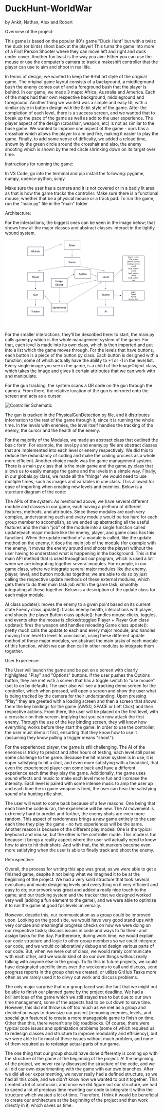 # DuckHunt-WorldWar 
by Ankit, Nathan, Alex and Robert

Overview of the project:

This game is based on the popular 80's game "Duck Hunt" but with a twist: the duck (or birds) shoot back at the player!
This turns the game into more of a First Person Shooter where they can move left and right and duck under cover. Another fun twist is the way you aim:
Either you can use the mouse or use the computer's camera to track a makeshift controller that the player can use to aim and shoot in real life. 

In terms of design, we wanted to keep the 8-bit art style of the original game. The original game layout consists of a background, a middleground bush the enemy comes out of and a 
foreground bush that the player is behind. In our game, we made 3 maps: Africa, Australia and America. Each of the maps had their own respective background, middleground and 
foreground. Another thing we wanted was a simple and easy UI, with a similar style in button design with the 8-bit style of the game. After the completion of each level, there is 
a success screen, and we wanted that to break up the pace of the game as well as add to the user experience. The player aspect of the design (crosshair, weapon, etc) is not as 
similar to the base game. We wanted to improve one aspect of the game - ours has a crosshair which allows the player to aim and fire, making it easier to play the game. Finally, 
to add some sense of difficulty, we added a reload time, shown by the green circle around the crosshair and also, the enemy shooting which is shown by the red circle shrinking 
down on its target over time.

Instructions for running the game:

In VS Code, go into the terminal and pip install the following: pygame, numpy, opencv-python, scipy

Make sure the user has a camera and it is not covered or in a badly lit area as that is how the game tracks the controller. 
Make sure there is a functional mouse, whether that be a physical mouse or a track pad.
To run the game, run the "main.py" file in the "main" folder 

Architecture:

For the interactions, the biggest ones can be seen in the image below; that shows how all the major classes and abstract classes interact in the tightly wound system. 

![Image](StructureDiagram.png)

For the smaller interactions, they'll be described here: to start, the main.py calls game.py which is the whole management system of the game. For that, each level is made into its own class, which is then imported 
and put into a list which the game moves through. For the levels that have buttons, each button is a piece of the button.py class. Each button is designed with a function, some of which actually have the ability to 
+1 or -1 in the level list. Every single image you see in the game, is a child of the ImageObject class, which takes the image and gives it certain attributes that we can work with and manipulate. 


For the gun tracking, the system scans a QR code on the gun through the camera. From there, the relative location of the gun is mirrored onto the screen and acts as a cursor. 

![Controller Schematic](https://github.com/bredisrising/DuckHunt-WorldWar/assets/90003108/ddfb6980-b368-4aaf-b1db-426ff7c3f37b)

The gun is tracked in the PhysicalGunDetection.py file, and it distributes information to the rest of the game through it, since it is running the whole time. In the levels with enemies, the level itself handles the tracking of the enemy, the cursor and the health of the enemy. 

For the majority of the Modules, we made an abstract class that outlined the basic form. For example, the level.py and enemy.py file are abstract classes that are implemented into each level or enemy respectively. We 
did this to reduce the redundancy of coding and make the coding process as a whole more efficient. Another choice made was the game management system. There is a main.py class that is the main game and the game.py 
class that allows us to easily manage the game and the levels in a simple way. Finally, in our globals.py class, we made all the "things" we would need to use multiple times, such as images and variables in one class.
This allowed for ease of importing when creating new levels and enemies.
Below is a sturcture diagram of the code:


The APIs of the system:
As mentioned above, we have several different module and classes in our game, each having a plethora of different features, methods, and attributes. Since these modules are each very complex, understanding each and 
every module would be too hard for each group member to accomplish, so we ended up abstracting all the useful features and the main "job" of the module into a single function called update(each major module like the 
enemy, player, and game class has this function). When the update method of a module is called, like the update method on the enemy, it does the main job of the module (for example with the enemy, it moves the enemy 
around and shoots the player) without the user having to understand what is happening in the background. This is the main API method that is used throughout our program, which is used a lot when we are integrating 
together several modules. For example, in our game class, where we integrate several major modules like the enemy, player, level, and button modules together, we are able to do so by just calling the respective update
methods of these external modules, which gets them to do their main task job within the game task, smoothly integrating all these together. Below is a description of the update class for each major module. 

AI class update(): moves the enemy to a given point based on its current state
Enemy class update(): tracks enemy health, interactions with player, and shoots the player
Button class update(): handles mouse clicks, toggles, and events after the mouse is clicked/toggled
Player + Player Gun class update(): fires the weapon and handles reloading
Game class update(): pretty much calls the update to each and every major module, and handles moving from level to level. 
In conclusion, using these different update method of these major modules, we abstract the main tasks of each module of this function, which we can then call in other modules to integrate them together. 

User Experience:

The User will launch the game and be put on a screen with clearly highlighted "Play" and "Options" buttons. If the user pushes the Options button, they are met with a screen that has a toggle switch to "use mouse" 
(set to on by default).
The user also will see a tracking demo screen for the controller, which when pressed, will open a screen and show the user what is being tracked by the camera for their understanding. Upon pressing "Play" they are 
greeted with a loading screen and then a screen that shows them the key bindings for the game (AWSD, SPACE or Left Click) and their respective actions. From there, the user will be placed on the first level, with a 
crosshair on their screen, implying that you can now attack the first enemy. Through the use of the key binding screen, they will know how everything works before they start the game. In order to use the controller, 
the user must demo it first, ensurting that they know how to use it (assuming they know pulling a trigger means "shoot"). 

For the experienced player, the game is still challenging. The AI of the enemies is tricky to predict and after hours of testing, each level still poses some challenge to the game. Because the hit marker system is in
use, it is super satisfying to hit a shot, and even more satisfying with a headshot, that even the experienced player can come back and have a different experience each time they play the game. Additionally, the game 
uses sound effects and music to make each level more fun and increase the intensity. Each level is paired with some intense music to amp the user up and each time the in game weapon is fired, the user can hear the
satisfying sound of a hunting rifle shot.

The user will want to come back because of a few reasons. One being that each time the code is ran, the experience will be new. The AI movement is extremely hard to predict and further, the enemy shots are even more 
random. This aspect of randomness brings a new game entirely to the user each time they play the game - no two experiences will be the same. Another reason is because of the different play modes: One is the typical 
keyboard and mouse, but the other is the controller mode. This mode is fun because it brings a reality aspect where the user will actually need to know how to aim to hit their shots. And with that, the hit markers 
become even more satisfying when the user is able to finally track and shoot the enemy.


Retrospective:

Overall, the process for writing this app was great, as we were able to get a finished game, despite it not being what we imagined it to be at the beginning of the project. We had a very solid structure that took 
several evolutions and made designing levels and everything on it very efficient and easy to do; our artwork was great and added a really nice touch to the game; and our tracking system and the tracker that we 
designed worked very well (adding a fun element to the game), and we were able to optimize it to run the game at good fps levels universally.

However, despite this, our communication as a group could be improved upon. Looking on the good side, we would have very good stand ups with very concise and meaningful progress checks on how we were doing on our 
respective tasks; discuss issues in code and ways to fix them; and assign tasks for the day. Furthermore, during work time, we would explain our code structure and logic to other group members so we could integrate 
our code, and we would collaboratively debug and design various parts of our code. 
But, when we were out of class, we would rarely communicate with each other, and we would kind of do our own things without really talking with anyone else in the group. To fix this in future projects, we could have 
designated specific times over the weekends to call and discuss, send progress reports in the group chat we created, or utilize GitHub Tasks more often as we rarely used it to divvy out work and discuss problems. 

The only major surprise that our group faced was the fact that we might not be able to finish our planned game by the project deadline. We had a brilliant idea of the game which we still stayed true to but due to our 
own time management, some of the aspects had to be cut down to save time. However, this did not throw us off too much as we met as a group and decided 
on ways to downsize our project (removing enemies, levels, and special gun features) to create a more manageable game to finish on time. Other than this, there weren’t any big roadblocks. Of course, there were 
typical code issues and optimization problems (some of which required us to redesign classes and structure to improve modularity and efficiency), but we were able to fix most of these issues without much problem, and 
none of them required us to redesign actual parts of our game. 

The one thing that our group should have done differently is coming up with the structure of the game at the beginning of the project. At the beginning of the project, we never really discussed the structure of the
code, and we all did our own experimenting with the game with our own branches. After we did all our experimenting, we never really had a defined structure, so we had all this code, and we didn’t know how we wanted
to put it together. This created a lot of confusion, and once we did figure out our structure, we had to spend a lot of precious time rewriting our code to integrate it within the structure which wasted a lot of 
time. Therefore, I think it would be beneficial to create our architecture at the beginning of the project and then work directly in it, which saves us time.  
